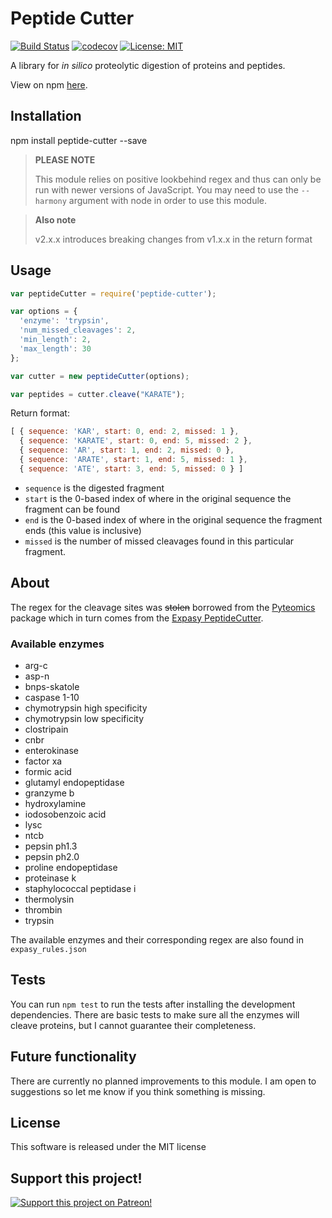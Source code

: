 # Peptide Cutter

[![Build Status](https://travis-ci.org/emptyport/peptide-cutter.svg?branch=master)](https://travis-ci.org/emptyport/peptide-cutter)
[![codecov](https://codecov.io/gh/emptyport/peptide-cutter/branch/master/graph/badge.svg)](https://codecov.io/gh/emptyport/peptide-cutter)
[![License: MIT](https://img.shields.io/badge/License-MIT-yellow.svg)](https://opensource.org/licenses/MIT)

A library for *in silico* proteolytic digestion of proteins and peptides.

View on npm [here](https://www.npmjs.com/package/peptide-cutter).


## Installation
npm install peptide-cutter --save

> **PLEASE NOTE**
>
> This module relies on positive lookbehind regex and thus can only be run with newer versions of JavaScript. You may need to use the ```--harmony``` argument with node in order to use this module.

> **Also note**
>
> v2.x.x introduces breaking changes from v1.x.x in the return format

## Usage
``` javascript
var peptideCutter = require('peptide-cutter');

var options = {
  'enzyme': 'trypsin',
  'num_missed_cleavages': 2,
  'min_length': 2,
  'max_length': 30
};

var cutter = new peptideCutter(options);

var peptides = cutter.cleave("KARATE");
```

Return format:
```javascript
[ { sequence: 'KAR', start: 0, end: 2, missed: 1 },
  { sequence: 'KARATE', start: 0, end: 5, missed: 2 },
  { sequence: 'AR', start: 1, end: 2, missed: 0 },
  { sequence: 'ARATE', start: 1, end: 5, missed: 1 },
  { sequence: 'ATE', start: 3, end: 5, missed: 0 } ]
```
* `sequence` is the digested fragment
* `start` is the 0-based index of where in the original sequence the fragment can be found
* `end` is the 0-based index of where in the original sequence the fragment ends (this value is inclusive)
* `missed` is the number of missed cleavages found in this particular fragment.

## About
The regex for the cleavage sites was ~~stolen~~ borrowed from the [Pyteomics](https://pypi.python.org/pypi/pyteomics) package which in turn comes from the [Expasy PeptideCutter](https://web.expasy.org/peptide_cutter/).

### Available enzymes
* arg-c
* asp-n
* bnps-skatole
* caspase 1-10
* chymotrypsin high specificity
* chymotrypsin low specificity
* clostripain
* cnbr
* enterokinase
* factor xa
* formic acid
* glutamyl endopeptidase
* granzyme b
* hydroxylamine
* iodosobenzoic acid
* lysc
* ntcb
* pepsin ph1.3
* pepsin ph2.0
* proline endopeptidase
* proteinase k
* staphylococcal peptidase i
* thermolysin
* thrombin
* trypsin

The available enzymes and their corresponding regex are also found in ```expasy_rules.json```


## Tests
You can run `npm test` to run the tests after installing the development dependencies. There are basic tests to make sure all the enzymes will cleave proteins, but I cannot guarantee their completeness.

## Future functionality
There are currently no planned improvements to this module. I am open to suggestions so let me know if you think something is missing.

## License
This software is released under the MIT license

## Support this project!

[![Support this project on Patreon!](https://c5.patreon.com/external/logo/become_a_patron_button.png)](https://www.patreon.com/MikeTheBiochem)
